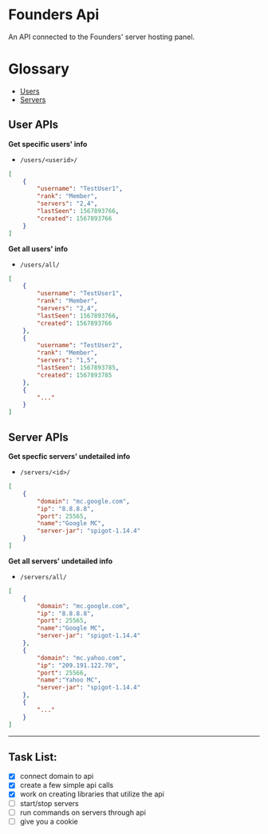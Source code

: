 # Founders Api
An API connected to the Founders' server hosting panel.

# Glossary
* [Users](#user-apis)
* [Servers](#server-apis)

## User APIs
**Get specific users' info**
* `/users/<userid>/`
```json
[
    {
        "username": "TestUser1",
        "rank": "Member",
        "servers": "2,4",
        "lastSeen": 1567893766,
        "created": 1567893766
    }
]
```

**Get all users' info**
* `/users/all/`
```json
[
    {
        "username": "TestUser1",
        "rank": "Member",
        "servers": "2,4",
        "lastSeen": 1567893766,
        "created": 1567893766
    }, 
    {
        "username": "TestUser2",
        "rank": "Member",
        "servers": "1,5",
        "lastSeen": 1567893785,
        "created": 1567893785
    }, 
    {
        "..."
    }
]
```

## Server APIs
**Get specfic servers' undetailed info**
* `/servers/<id>/`
```json
[
    {
        "domain": "mc.google.com",
        "ip": "8.8.8.8",
        "port": 25565,
        "name":"Google MC",
        "server-jar": "spigot-1.14.4"
    }
]
```

**Get all servers' undetailed info**
* `/servers/all/`
```json
[
    {
        "domain": "mc.google.com",
        "ip": "8.8.8.8",
        "port": 25565,
        "name":"Google MC",
        "server-jar": "spigot-1.14.4"
    }, 
    {
        "domain": "mc.yahoo.com",
        "ip": "209.191.122.70",
        "port": 25566,
        "name":"Yahoo MC",
        "server-jar": "spigot-1.14.4"
    },
    {
        "..."
    }
]
```

---

## Task List:
- [x] connect domain to api
- [x] create a few simple api calls
- [x] work on creating libraries that utilize the api
- [ ] start/stop servers
- [ ] run commands on servers through api
- [ ] give you a cookie